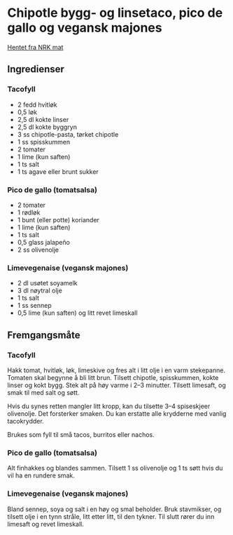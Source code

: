 # Chipotle bygg- og linsetaco, pico de gallo og vegansk majones
[Hentet fra NRK mat](https://www.nrk.no/mat/chipotle-bygg--og-linsetaco_-pico-de-gallo-og-vegansk-majones-1.12916535)
## Ingredienser
### Tacofyll
* 2 fedd hvitløk
* 0,5 løk
* 2,5 dl kokte linser
* 2,5 dl kokte byggryn
* 3 ss chipotle-pasta, tørket chipotle
* 1 ss spisskummen
* 2 tomater
* 1 lime (kun saften)
* 1 ts salt
* 1 ts agave eller brunt sukker
### Pico de gallo (tomatsalsa)
* 2 tomater
* 1 rødløk
* 1 bunt (eller potte) koriander
* 1 lime (kun saften)
* 1 ts salt
* 0,5 glass jalapeño
* 2 ss olivenolje
### Limevegenaise (vegansk majones)
* 2 dl usøtet soyamelk
* 3 dl nøytral olje
* 1 ts salt
* 1 ss sennep
* 0,5 lime (kun saften) og litt revet limeskall
## Fremgangsmåte
### Tacofyll
Hakk tomat, hvitløk, løk, limeskive og fres alt i litt olje i en varm stekepanne. Tomaten skal begynne å bli litt brun. Tilsett chipotle, spisskummen, kokte linser og kokt bygg. Stek alt på høy varme i 2–3 minutter. Tilsett limesaft, og smak til med salt og søtt.

Hvis du synes retten mangler litt kropp, kan du tilsette 3–4 spiseskjeer olivenolje. Det forsterker smaken. Du kan erstatte alle krydderne med vanlig tacokrydder.

Brukes som fyll til små tacos, burritos eller nachos.

### Pico de gallo (tomatsalsa)
Alt finhakkes og blandes sammen. Tilsett 1 ss olivenolje og 1 ts søtt hvis du vil ha en rundere smak.

### Limevegenaise (vegansk majones)
Bland sennep, soya og salt i en høy og smal beholder. Bruk stavmikser, og tilsett olje i en tynn stråle, litt etter litt, til den tykner. Til slutt rører du inn limesaft og revet limeskall.

